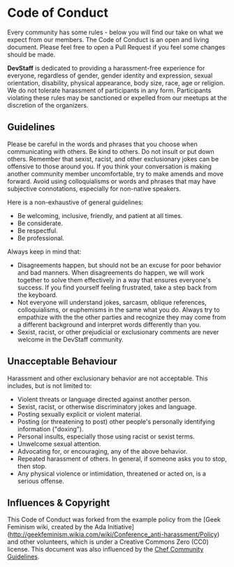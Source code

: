 # Code of Conduct
Every community has some rules - below you will find our take on what we expect from our members. The Code of Conduct is an open and living document. Please feel free to open a Pull Request if you feel some changes should be made. 

**DevStaff** is dedicated to providing a harassment-free experience for everyone, regardless of gender, gender identity and expression, sexual orientation, disability, physical appearance, body size, race, age or religion. We do not tolerate harassment of participants in any form. Participants violating these rules may be sanctioned or expelled from our meetups at the discretion of the organizers. 

## Guidelines
Please be careful in the words and phrases that you choose when communicating with others. Be kind to others. Do not insult or put down others. Remember that sexist, racist, and other exclusionary jokes can be offensive to those around you. If you think your conversation is making another community member uncomfortable, try to make amends and move forward. Avoid using colloquialisms or words and phrases that may have subjective connotations, especially for non-native speakers.

Here is a non-exhaustive of general guidelines:

* Be welcoming, inclusive, friendly, and patient at all times.
* Be considerate.
* Be respectful.
* Be professional.

Always keep in mind that:

* Disagreements happen, but should not be an excuse for poor behavior and bad manners. When disagreements do happen, we will work together to solve them effectively in a way that ensures everyone's success. If you find yourself feeling frustrated, take a step back from the keyboard.
* Not everyone will understand jokes, sarcasm, oblique references, colloquialisms, or euphemisms in the same what you do. Always try to empathize with the the other parties and recognize they may come from a different background and interpret words differently than you.
* Sexist, racist, or other prejudicial or exclusionary comments are never welcome in the DevStaff community.

## Unacceptable Behaviour
Harassment and other exclusionary behavior are not acceptable. This includes, but is not limited to:

* Violent threats or language directed against another person.
* Sexist, racist, or otherwise discriminatory jokes and language.
* Posting sexually explicit or violent material.
* Posting (or threatening to post) other people's personally identifying information ("doxing").
* Personal insults, especially those using racist or sexist terms.
* Unwelcome sexual attention.
* Advocating for, or encouraging, any of the above behavior.
* Repeated harassment of others. In general, if someone asks you to stop, then stop.
* Any physical violence or intimidation, threatened or acted on, is a serious offense.

## Influences & Copyright
This Code of Conduct was forked from the example policy from the [Geek Feminism wiki, created by the Ada Initiative] (http://geekfeminism.wikia.com/wiki/Conference_anti-harassment/Policy) and other volunteers, which is under a Creative Commons Zero (CC0) license. This document was also influenced by the [Chef Community Guidelines](https://docs.chef.io/community_guidelines.html).
